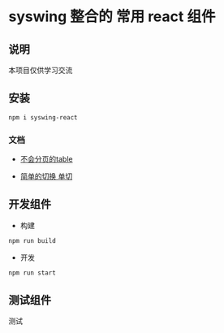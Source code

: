 # syswing 整合的 常用 **react** 组件

## 说明

本项目仅供学习交流

## 安装

```bash
npm i syswing-react
```

### 文档

* [不会分页的table](https://github.com/syswing/syswing-react/blob/master/src/Table/README.md)
  
* [简单的切换 单切](https://github.com/syswing/syswing-react/blob/master/src/Tab/README.md)

## 开发组件

* 构建

```bash
npm run build
```

* 开发

```bash
npm run start
```

## 测试组件

测试
